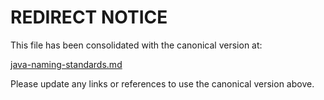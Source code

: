 <!--
Copyright (c) 2025 Eric C. Mumford (@heymumford)

This software was developed with analytical assistance from AI tools 
including Claude 3.7 Sonnet, Claude Code, and Google Gemini Deep Research,
which were used as paid services. All intellectual property rights 
remain exclusively with the copyright holder listed above.

Licensed under the Mozilla Public License 2.0
-->

# REDIRECT NOTICE

This file has been consolidated with the canonical version at:

[java-naming-standards.md](docs/reference/standards/java-naming-standards.md)

Please update any links or references to use the canonical version above.

